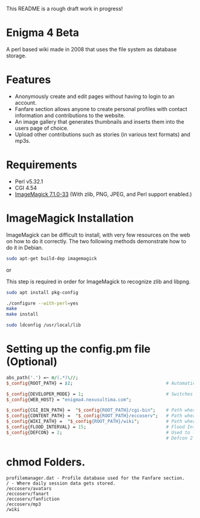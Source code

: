 This README is a rough draft work in progress!

# Enigma 4 Beta

A perl based wiki made in 2008 that uses the file system as database storage.

# Features
- Anonymously create and edit pages without having to login to an account.
- Fanfare section allows anyone to create personal profiles with contact information and contributions to the website.
- An image gallery that generates thumbnails and inserts them into the users page of choice.
- Upload other contributions such as stories (in various text formats) and mp3s.

# Requirements

- Perl v5.32.1
- CGI 4.54 
- [ImageMagick 7.1.0-33](https://imagemagick.org/script/download.php) (With zlib, PNG, JPEG, and Perl support enabled.)

# ImageMagick Installation

ImageMagick can be difficult to install, with very few resources on the web on how to do it correctly.
The two following methods demonstrate how to do it in Debian.

```bash
sudo apt-get build-dep imagemagick
```

or

This step is required in order for ImageMagick to recognize zlib and libpng.
```bash
sudo apt install pkg-config
```

```bash
./configure --with-perl=yes
make
make install
```

```bash
sudo ldconfig /usr/local/lib
```

# Setting up the config.pm file (Optional)

```perl
abs_path('.') =~ m/(.*)\//;
$_config{ROOT_PATH} = $1;                                   # Automatically detects the absolute path of the project.

$_config{DEVELOPER_MODE} = 1;                               # Switches between localcost (127.0.0.1) to the value contained in $_config{WEB_HOST}
$_config{WEB_HOST} = "enigma4.nexusultima.com";

$_config{CGI_BIN_PATH} =  "$_config{ROOT_PATH}/cgi-bin";    # Path where all the scripts are contained.
$_config{CONTENT_PATH} =  "$_config{ROOT_PATH}/eccoserv";   # Path where all the resources such as images and other data are contained.
$_config{WIKI_PATH} =  "$_config{ROOT_PATH}/wiki";          # Path where all the pages on the website and their histories are stored.
$_config{FLOOD_INTERVAL} = 15;                              # Flood Interval used to prevent double posting on various parts of the system (such as comments).
$_config{DEFCON} = 2;                                       # Used to lock down the system into various states. 
                                                            # Defcon 2 locks down: file uploads and profile creation
```

# chmod Folders.

```
profilemanager.dat - Profile database used for the Fanfare section.
/ - Where daily session data gets stored.
/eccoserv/avatars
/eccoserv/fanart
/eccoserv/fanfiction
/eccoserv/mp3
/wiki
```
